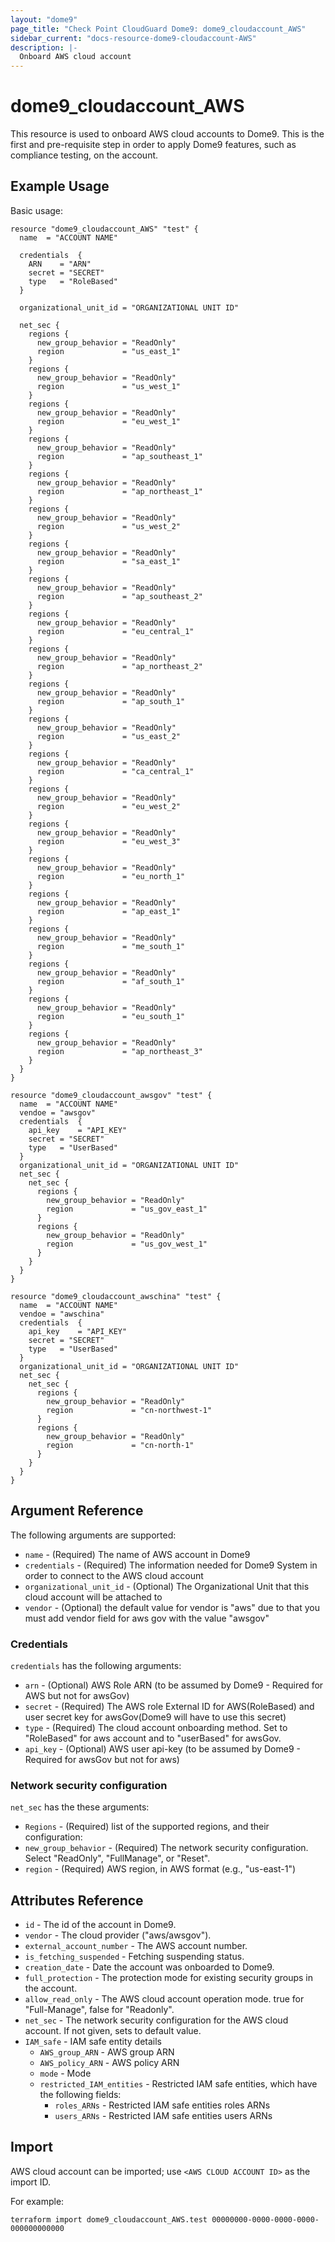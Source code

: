 ```yaml
---
layout: "dome9"
page_title: "Check Point CloudGuard Dome9: dome9_cloudaccount_AWS"
sidebar_current: "docs-resource-dome9-cloudaccount-AWS"
description: |-
  Onboard AWS cloud account
---
```


# dome9_cloudaccount_AWS

This resource is used to onboard AWS cloud accounts to Dome9. This is the first and pre-requisite step in order to apply  Dome9 features, such as compliance testing, on the account.

## Example Usage

Basic usage:

```hcl
resource "dome9_cloudaccount_AWS" "test" {
  name  = "ACCOUNT NAME"
 
  credentials  {
    ARN    = "ARN"
    secret = "SECRET"
    type   = "RoleBased"
  }

  organizational_unit_id = "ORGANIZATIONAL UNIT ID"

  net_sec {
    regions {
      new_group_behavior = "ReadOnly"
      region             = "us_east_1"
    }
    regions {
      new_group_behavior = "ReadOnly"
      region             = "us_west_1"
    }
    regions {
      new_group_behavior = "ReadOnly"
      region             = "eu_west_1"
    }
    regions {
      new_group_behavior = "ReadOnly"
      region             = "ap_southeast_1"
    }
    regions {
      new_group_behavior = "ReadOnly"
      region             = "ap_northeast_1"
    }
    regions {
      new_group_behavior = "ReadOnly"
      region             = "us_west_2"
    }
    regions {
      new_group_behavior = "ReadOnly"
      region             = "sa_east_1"
    }
    regions {
      new_group_behavior = "ReadOnly"
      region             = "ap_southeast_2"
    }
    regions {
      new_group_behavior = "ReadOnly"
      region             = "eu_central_1"
    }
    regions {
      new_group_behavior = "ReadOnly"
      region             = "ap_northeast_2"
    }
    regions {
      new_group_behavior = "ReadOnly"
      region             = "ap_south_1"
    }
    regions {
      new_group_behavior = "ReadOnly"
      region             = "us_east_2"
    }
    regions {
      new_group_behavior = "ReadOnly"
      region             = "ca_central_1"
    }
    regions {
      new_group_behavior = "ReadOnly"
      region             = "eu_west_2"
    }
    regions {
      new_group_behavior = "ReadOnly"
      region             = "eu_west_3"
    }
    regions {
      new_group_behavior = "ReadOnly"
      region             = "eu_north_1"
    }
    regions {
      new_group_behavior = "ReadOnly"
      region             = "ap_east_1"
    }
    regions {
      new_group_behavior = "ReadOnly"
      region             = "me_south_1"
    }
	regions {
      new_group_behavior = "ReadOnly"
      region             = "af_south_1"
    }
	regions {
      new_group_behavior = "ReadOnly"
      region             = "eu_south_1"
    }
    regions {
      new_group_behavior = "ReadOnly"
      region             = "ap_northeast_3"
    }
  }
}
```

```hcl
resource "dome9_cloudaccount_awsgov" "test" {
  name  = "ACCOUNT NAME"
  vendoe = "awsgov"
  credentials  {
    api_key    = "API_KEY"
    secret = "SECRET"
    type   = "UserBased"
  }
  organizational_unit_id = "ORGANIZATIONAL UNIT ID"
  net_sec {
    net_sec {
      regions {
        new_group_behavior = "ReadOnly"
        region             = "us_gov_east_1"
      }
      regions {
        new_group_behavior = "ReadOnly"
        region             = "us_gov_west_1"
      }
    }
  }
}
```

```hcl
resource "dome9_cloudaccount_awschina" "test" {
  name  = "ACCOUNT NAME"
  vendoe = "awschina"
  credentials  {
    api_key    = "API_KEY"
    secret = "SECRET"
    type   = "UserBased"
  }
  organizational_unit_id = "ORGANIZATIONAL UNIT ID"
  net_sec {
    net_sec {
      regions {
        new_group_behavior = "ReadOnly"
        region             = "cn-northwest-1"
      }
      regions {
        new_group_behavior = "ReadOnly"
        region             = "cn-north-1"
      }
    }
  }
}
```

## Argument Reference

The following arguments are supported:

* `name` - (Required) The name of AWS account in Dome9
* `credentials` - (Required) The information needed for Dome9 System in order to connect to the AWS cloud account
* `organizational_unit_id` - (Optional) The Organizational Unit that this cloud account will be attached to
* `vendor` - (Optional) the default value for vendor is "aws" due to that you must add vendor field for aws gov with the value  "awsgov" 

### Credentials

`credentials` has the following arguments:
*  `arn`       - (Optional) AWS Role ARN (to be assumed by Dome9 - Required for AWS but not for awsGov)
*  `secret`    - (Required) The AWS role External ID for AWS(RoleBased) and user secret key for awsGov(Dome9  will have to use this secret)
*  `type`      - (Required) The cloud account onboarding method. Set to "RoleBased" for aws account and to "userBased" for awsGov.
*  `api_key`   - (Optional) AWS user api-key (to be assumed by Dome9 - Required for awsGov but not for aws)

### Network security configuration

`net_sec` has the these arguments:

* `Regions` - (Required) list of the supported regions, and their configuration:
* `new_group_behavior` - (Required) The network security configuration. Select "ReadOnly", "FullManage", or "Reset".
* `region` - (Required) AWS region, in AWS format (e.g., "us-east-1")

## Attributes Reference

* `id` - The id of the account in Dome9.
* `vendor` - The cloud provider ("aws/awsgov").
* `external_account_number` - The AWS account number.
* `is_fetching_suspended` - Fetching suspending status.
* `creation_date` - Date the account was onboarded to Dome9.
* `full_protection` - The protection mode for existing security groups in the account.
* `allow_read_only` - The AWS cloud account operation mode. true for "Full-Manage", false for "Readonly".
* `net_sec` - The network security configuration for the AWS cloud account. If not given, sets to default value.
* `IAM_safe` - IAM safe entity details
    * `AWS_group_ARN` - AWS group ARN  
    * `AWS_policy_ARN` - AWS policy ARN  
    * `mode` - Mode  
    * `restricted_IAM_entities` - Restricted IAM safe entities, which have the following fields:  
		* `roles_ARNs` - Restricted IAM safe entities roles ARNs
		* `users_ARNs` - Restricted IAM safe entities users ARNs

## Import

AWS cloud account can be imported; use `<AWS CLOUD ACCOUNT ID>` as the import ID. 

For example:

```shell
terraform import dome9_cloudaccount_AWS.test 00000000-0000-0000-0000-000000000000
```
